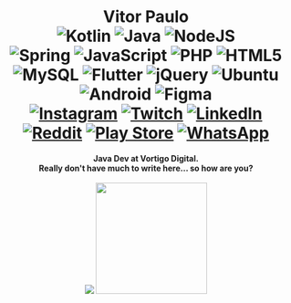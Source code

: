 <h1 align="center">Vitor Paulo
  <br>
  <img alt="Kotlin" src="https://img.shields.io/badge/kotlin-%230095D5.svg?&style=for-the-badge&logo=kotlin&logoColor=white"/>
  <img alt="Java" src="https://img.shields.io/badge/java-%23ED8B00.svg?&style=for-the-badge&logo=java&logoColor=white"/>
  <img alt="NodeJS" src="https://img.shields.io/badge/node.js%20-%2343853D.svg?&style=for-the-badge&logo=node.js&logoColor=white"/>
  <br>
  <img alt="Spring" src="https://img.shields.io/badge/spring%20-%236DB33F.svg?&style=for-the-badge&logo=spring&logoColor=white"/>
  <img alt="JavaScript" src="https://img.shields.io/badge/javascript%20-%23323330.svg?&style=for-the-badge&logo=javascript&logoColor=%23F7DF1E"/>
  <img alt="PHP" src="https://img.shields.io/badge/php-%23777BB4.svg?&style=for-the-badge&logo=php&logoColor=white"/>
  <img alt="HTML5" src="https://img.shields.io/badge/html5%20-%23E34F26.svg?&style=for-the-badge&logo=html5&logoColor=white"/>
  <br>
  <img alt="MySQL" src="https://img.shields.io/badge/mysql-%2300f.svg?&style=for-the-badge&logo=mysql&logoColor=white"/>
  <img alt="Flutter" src="https://img.shields.io/badge/Flutter%20-%2302569B.svg?&style=for-the-badge&logo=Flutter&logoColor=white" />
  <img alt="jQuery" src="https://img.shields.io/badge/jquery%20-%230769AD.svg?&style=for-the-badge&logo=jquery&logoColor=white"/>
  <img alt="Ubuntu" src="https://img.shields.io/badge/Ubuntu-E95420?style=for-the-badge&logo=ubuntu&logoColor=white" />
  <img alt="Android" src="https://img.shields.io/badge/Android-3DDC84?style=for-the-badge&logo=android&logoColor=white" />
  <img alt="Figma" src="https://img.shields.io/badge/figma%20-%23F24E1E.svg?&style=for-the-badge&logo=figma&logoColor=white"/>
  <br>
  <a href="https://www.instagram.com/vit.orpaulo/" target="_blank"><img alt="Instagram" src="https://img.shields.io/badge/vit.orpaulo-%23E4405F.svg?&style=for-the-badge&logo=Instagram&logoColor=white"/></a>
  <a href="https://www.twitch.tv/vitorblog_" target="_blank"><img alt="Twitch" src="https://img.shields.io/badge/vitorblog_-%239146FF.svg?&style=for-the-badge&logo=Twitch&logoColor=white"/></a>
  <a href="https://www.linkedin.com/in/vitor-paulo-910186164/" target="_blank"><img alt="LinkedIn" src="https://img.shields.io/badge/Vitor Paulo-%230077B5.svg?&style=for-the-badge&logo=linkedin&logoColor=white"/></a>
  <a href="https://www.reddit.com/user/vitorblog" target="_blank"><img alt="Reddit" src="https://img.shields.io/badge/vitorblog-FF4500?style=for-the-badge&logo=reddit&logoColor=white" /></a>
  <a href="https://play.google.com/store/apps/dev?id=5689578225764006091" target="_blank"><img alt="Play Store" src="https://img.shields.io/badge/Vitor Paulo-414141?style=for-the-badge&logo=google-play&logoColor=white" /></a>
  <a href="https://wa.me/5547996910435" target="_blank"><img alt="WhatsApp" src="https://img.shields.io/badge/47 996910435-25D366?style=for-the-badge&logo=whatsapp&logoColor=white"/></a>
</h1>
<p align="center">
  <strong>Java Dev at Vortigo Digital.<br>Really don't have much to write here... so how are you?</strong>
  <br>
  <br>
  <img src="https://github-readme-stats.vercel.app/api?username=vitorblog&show_icons=true&theme=radical&count_private=true">
  <img src="https://github-readme-stats.vercel.app/api/top-langs/?username=vitorblog&show_icons=true&theme=radical&count_private=true" height="195px">
</p>
